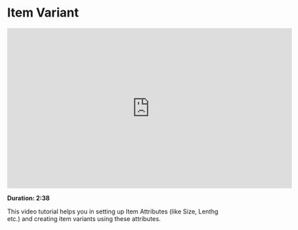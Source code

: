# Item Variant

<iframe width="660" height="371" src="https://www.youtube.com/embed/pMWymLVLtzY" frameborder="0" allowfullscreen></iframe>

**Duration: 2:38**

This video tutorial helps you in setting up Item Attributes (like Size, Lenthg etc.) and creating item variants using these attributes.
